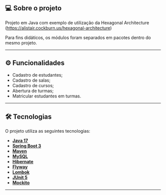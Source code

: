 ## 💻 Sobre o projeto

Projeto em Java com exemplo de utilização da Hexagonal Architecture (https://alistair.cockburn.us/hexagonal-architecture)

Para fins didáticos, os módulos foram separados em pacotes dentro do mesmo projeto.

---

## ⚙️ Funcionalidades

- Cadastro de estudantes;
- Cadastro de salas;
- Cadastro de cursos;
- Abertura de turmas;
- Matricular estudantes em turmas.

---

## 🛠 Tecnologias

O projeto utiliza as seguintes tecnologias:

- **[Java 17](https://www.oracle.com/java)**
- **[Spring Boot 3](https://spring.io/projects/spring-boot)**
- **[Maven](https://maven.apache.org)**
- **[MySQL](https://www.mysql.com)**
- **[Hibernate](https://hibernate.org)**
- **[Flyway](https://flywaydb.org)**
- **[Lombok](https://projectlombok.org)**
- **[JUnit 5](https://junit.org/junit5)**
- **[Mockito](https://site.mockito.org)**

---
